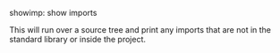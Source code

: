 showimp: show imports

This will run over a source tree and print any imports that are not in
the standard library or inside the project.
